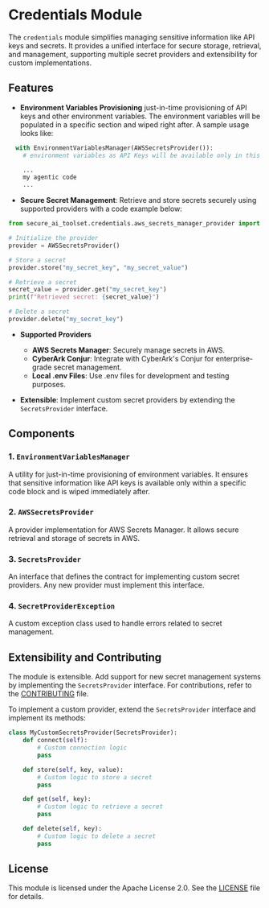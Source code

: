 # Credentials Module

The `credentials` module simplifies managing sensitive information like API keys and secrets. It provides a unified interface for secure storage, retrieval, and management, supporting multiple secret providers and extensibility for custom implementations.

## Features
- **Environment Variables Provisioning** just-in-time provisioning of API keys and other environment variables. The environment variables will be populated in a specific section and wiped right after.
A sample usage looks like:
```python
  with EnvironmentVariablesManager(AWSSecretsProvider()):
    # environment variables as API Keys will be available only in this section

    ...
    my agentic code
    ...
```
- **Secure Secret Management**: Retrieve and store secrets securely using supported providers with a code example below:

```python
from secure_ai_toolset.credentials.aws_secrets_manager_provider import AWSSecretsProvider

# Initialize the provider
provider = AWSSecretsProvider()

# Store a secret
provider.store("my_secret_key", "my_secret_value")

# Retrieve a secret
secret_value = provider.get("my_secret_key")
print(f"Retrieved secret: {secret_value}")

# Delete a secret
provider.delete("my_secret_key")
```
- **Supported Providers**
    - **AWS Secrets Manager**: Securely manage secrets in AWS.
    - **CyberArk Conjur**: Integrate with CyberArk's Conjur for enterprise-grade secret management.
    - **Local .env Files**: Use .env files for development and testing purposes.

- **Extensible**: Implement custom secret providers by extending the `SecretsProvider` interface.


## Components

### 1. `EnvironmentVariablesManager`
A utility for just-in-time provisioning of environment variables. It ensures that sensitive information like API keys is available only within a specific code block and is wiped immediately after.

### 2. `AWSSecretsProvider`
A provider implementation for AWS Secrets Manager. It allows secure retrieval and storage of secrets in AWS.

### 3. `SecretsProvider`
An interface that defines the contract for implementing custom secret providers. Any new provider must implement this interface.

### 4. `SecretProviderException`
A custom exception class used to handle errors related to secret management.


## Extensibility and Contributing
The module is extensible. Add support for new secret management systems by implementing the `SecretsProvider` interface. For contributions, refer to the [CONTRIBUTING](../../CONTRIBUTING.md) file.

To implement a custom provider, extend the `SecretsProvider` interface and implement its methods:

```python
class MyCustomSecretsProvider(SecretsProvider):
    def connect(self):
        # Custom connection logic
        pass

    def store(self, key, value):
        # Custom logic to store a secret
        pass

    def get(self, key):
        # Custom logic to retrieve a secret
        pass

    def delete(self, key):
        # Custom logic to delete a secret
        pass
```

## License
This module is licensed under the Apache License 2.0. See the [LICENSE](../../LICENSE) file for details.